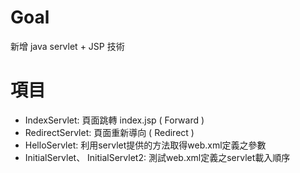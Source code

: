 # Goal
新增 java servlet + JSP 技術


# 項目
- IndexServlet: 頁面跳轉 index.jsp ( Forward )
- RedirectServlet: 頁面重新導向 ( Redirect )
- HelloServlet: 利用servlet提供的方法取得web.xml定義之參數
- InitialServlet、 InitialServlet2: 測試web.xml定義之servlet載入順序